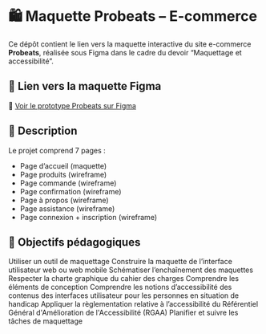 # 🛍️ Maquette Probeats – E-commerce

Ce dépôt contient le lien vers la maquette interactive du site e-commerce **Probeats**, réalisée sous Figma dans le cadre du devoir “Maquettage et accessibilité”.

## 🔗 Lien vers la maquette Figma  
📎 [Voir le prototype Probeats sur Figma](https://www.figma.com/proto/ijctnoIVEYgTSfShyfAkJN/Untitled?node-id=0-1&t=h0dt9ehHqCcMqxEV-1)

## 📝 Description

Le projet comprend 7 pages :  
- Page d’accueil (maquette)  
- Page produits (wireframe)  
- Page commande (wireframe)  
- Page confirmation (wireframe)  
- Page à propos (wireframe)  
- Page assistance (wireframe)  
- Page connexion + inscription (wireframe)

## 🎯 Objectifs pédagogiques

Utiliser un outil de maquettage
Construire la maquette de l’interface utilisateur web ou web mobile
Schématiser l’enchaînement des maquettes
Respecter la charte graphique du cahier des charges
Comprendre les éléments de conception
Comprendre les notions d’accessibilité des contenus des interfaces utilisateur pour les personnes en situation de handicap
Appliquer la règlementation relative à l’accessibilité du Référentiel Général d'Amélioration de l'Accessibilité (RGAA)
Planifier et suivre les tâches de maquettage